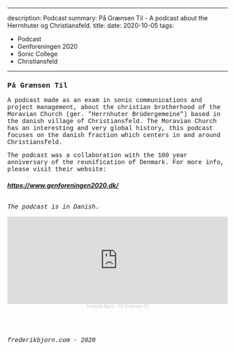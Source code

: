

---
description: Podcast
summary: På Grænsen Til - A podcast about the Herrnhuter og Christiansfeld.
title: 
date: 2020-10-05
tags:
  - Podcast
  - Genforeningen 2020
  - Sonic College
  - Christiansfeld

---
<a style="text-decoration:none;font-family:courier new;font-size:14px;text-decoration:none;">


<h3>På Grænsen Til</h3>

A podcast made as an exam in sonic communications and project management, about the christian
brotherhood of the Moravian Church (ger. "Herrnhuter Brüdergemeine")
based in the danish village of Christiansfeld.
The Moravian Church has an interesting and very global history,
this podcast focuses on the danish fraction which centers in and around Christiansfeld.
<br>

The podcast was a collaboration with the 100 year anniversary of the reunification of Denmark.
For more info, please visit their website:

<a href="https://www.genforeningen2020.dk/">
<em><h6><strong>https://www.genforeningen2020.dk/</strong></h6></em>
</a>


<a style="text-decoration:none;font-family:courier new;font-size:14px;text-decoration:none;"> 

<em>The podcast is in Danish.</em>


<center>

<iframe width="100%" height="200" scrolling="no" frameborder="no" allow="autoplay" src="https://w.soundcloud.com/player/?url=https%3A//api.soundcloud.com/tracks/912628837%3Fsecret_token%3Ds-HRcQYK6JKbe&color=%23e26735&auto_play=false&hide_related=false&show_comments=true&show_user=true&show_reposts=false&show_teaser=true&visual=true"></iframe><div style="font-size: 10px; color: #cccccc;line-break: anywhere;word-break: normal;overflow: hidden;white-space: nowrap;text-overflow: ellipsis; font-family: Interstate,Lucida Grande,Lucida Sans Unicode,Lucida Sans,Garuda,Verdana,Tahoma,sans-serif;font-weight: 100;"><a href="https://soundcloud.com/frederikbjoern" title="Frederik Bjørn" target="_blank" style="color: #cccccc; text-decoration: none;">Frederik Bjørn</a> · <a href="https://soundcloud.com/frederikbjoern/pa-graensen-til/s-HRcQYK6JKbe" title="På Grænsen Til" target="_blank" style="color: #cccccc; text-decoration: none;">På Grænsen Til</a></div>

</center>

<br>
<br>

<a style="text-decoration:none;font-family:courier new;font-size:14px;text-decoration:none;"> 
<br>

<em>frederikbjorn.com - 2020</em>

</a>
